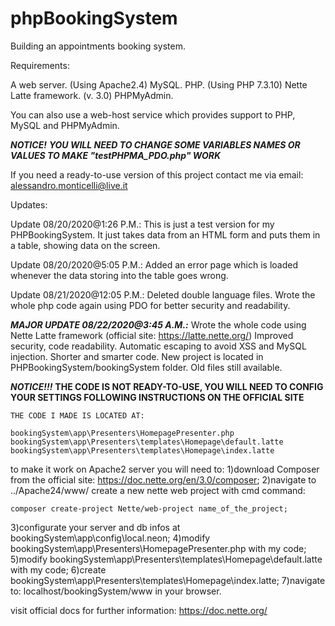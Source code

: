 # phpBookingSystem

Building an appointments booking system.

Requirements:

A web server. (Using Apache2.4)
MySQL.
PHP. (Using PHP 7.3.10)
Nette Latte framework. (v. 3.0)
PHPMyAdmin.

You can also use a web-host service which provides support to PHP, MySQL and PHPMyAdmin.

   ***NOTICE!***
    ***YOU WILL NEED TO CHANGE SOME VARIABLES NAMES OR VALUES TO MAKE "testPHPMA_PDO.php" WORK***

If you need a ready-to-use version of this project contact me via email: alessandro.monticelli@live.it

Updates:

Update 08/20/2020@1:26 P.M.:
This is just a test version for my PHPBookingSystem. It just takes data from an HTML form and puts them in a table, showing data on the screen.

Update 08/20/2020@5:05 P.M.:
Added an error page which is loaded whenever the data storing into the table goes wrong.

Update 08/21/2020@12:05 P.M.:
Deleted double language files. Wrote the whole php code again using PDO for better security and readability.

***MAJOR UPDATE 08/22/2020@3:45 A.M.:***
Wrote the whole code using Nette Latte framework (official site: https://latte.nette.org/)
Improved security, code readability.
Automatic escaping to avoid XSS and MySQL injection.
Shorter and smarter code.
New project is located in PHPBookingSystem/bookingSystem folder. Old files still available.

***NOTICE!!!***
    **THE CODE IS NOT READY-TO-USE, YOU WILL NEED TO CONFIG YOUR SETTINGS FOLLOWING INSTRUCTIONS ON THE OFFICIAL SITE**
    
    THE CODE I MADE IS LOCATED AT:
    
    bookingSystem\app\Presenters\HomepagePresenter.php
    bookingSystem\app\Presenters\templates\Homepage\default.latte
    bookingSystem\app\Presenters\templates\Homepage\index.latte
    
to make it work on Apache2 server you will need to:
1)download Composer from the official site: https://doc.nette.org/en/3.0/composer;
2)navigate to ../Apache24/www/ create a new nette web project with cmd command: 

    composer create-project Nette/web-project name_of_the_project;

3)configurate your server and db infos at bookingSystem\app\config\local.neon;
4)modify bookingSystem\app\Presenters\HomepagePresenter.php with my code;
5)modify bookingSystem\app\Presenters\templates\Homepage\default.latte with my code;
6)create bookingSystem\app\Presenters\templates\Homepage\index.latte;
7)navigate to: localhost/bookingSystem/www in your browser.

visit official docs for further information: https://doc.nette.org/
